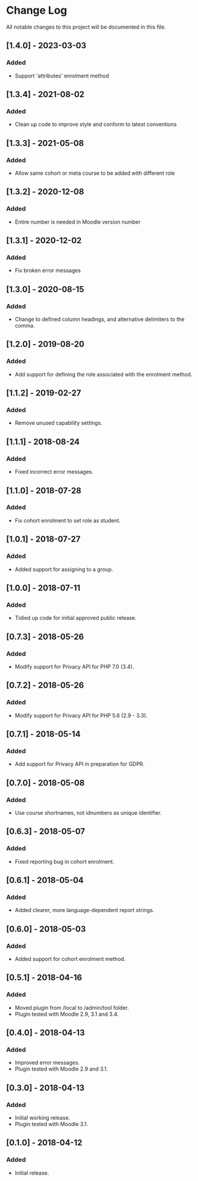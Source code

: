 # Change Log
All notable changes to this project will be documented in this file.

## [1.4.0] - 2023-03-03
### Added
- Support 'attributes' enrolment method

## [1.3.4] - 2021-08-02
### Added
- Clean up code to improve style and conform to latest conventions

## [1.3.3] - 2021-05-08
### Added
- Allow same cohort or meta course to be added with different role

## [1.3.2] - 2020-12-08
### Added
- Entire number is needed in Moodle version number

## [1.3.1] - 2020-12-02
### Added
- Fix broken error messages

## [1.3.0] - 2020-08-15
### Added
- Change to defined column headings, and alternative delimiters to the comma.

## [1.2.0] - 2019-08-20
### Added
- Add support for defining the role associated with the enrolment method.

## [1.1.2] - 2019-02-27
### Added
- Remove unused capability settings.

## [1.1.1] - 2018-08-24
### Added
- Fixed incorrect error messages.

## [1.1.0] - 2018-07-28
### Added
- Fix cohort enrolment to set role as student.

## [1.0.1] - 2018-07-27
### Added
- Added support for assigning to a group.

## [1.0.0] - 2018-07-11
### Added
- Tidied up code for initial approved public release.

## [0.7.3] - 2018-05-26
### Added
- Modify support for Privacy API for PHP 7.0 (3.4).

## [0.7.2] - 2018-05-26
### Added
- Modify support for Privacy API for PHP 5.6 (2.9 - 3.3).

## [0.7.1] - 2018-05-14
### Added
- Add support for Privacy API in preparation for GDPR.

## [0.7.0] - 2018-05-08
### Added
- Use course shortnames, not idnumbers as unique identifier.

## [0.6.3] - 2018-05-07
### Added
- Fixed reporting bug in cohort enrolment.

## [0.6.1] - 2018-05-04
### Added
- Added clearer, more language-dependent report strings.

## [0.6.0] - 2018-05-03
### Added
- Added support for cohort enrolment method.

## [0.5.1] - 2018-04-16
### Added
- Moved plugin from /local to /admin/tool folder.
- Plugin tested with Moodle 2.9, 3.1 and 3.4.

## [0.4.0] - 2018-04-13
### Added
- Improved error messages.
- Plugin tested with Moodle 2.9 and 3.1.

## [0.3.0] - 2018-04-13
### Added
- Initial working release.
- Plugin tested with Moodle 3.1.

## [0.1.0] - 2018-04-12
### Added
- Initial release.

